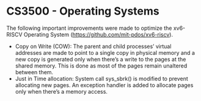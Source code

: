# CS3500 - Operating Systems
The following important improvements were made to optimize the xv6-RISCV Operating System (https://github.com/mit-pdos/xv6-riscv).
- Copy on Write (COW): The parent and child processes’ virtual addresses are made to point to a single copy in
physical memory and a new copy is generated only when there’s a write to the pages at the shared memory. This is done as most of the pages remain unaltered between them.
- Just in Time allocation: System call sys_sbrk() is modified to prevent allocating new pages. An exception handler is added to allocate pages only when there’s a memory access.
